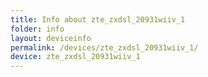 ```yaml
---
title: Info about zte_zxdsl_20931wiiv_1
folder: info
layout: deviceinfo
permalink: /devices/zte_zxdsl_20931wiiv_1/
device: zte_zxdsl_20931wiiv_1
---
```

